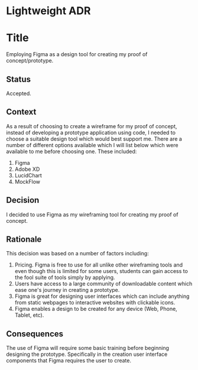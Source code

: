 # Lightweight ADR

# Title
Employing Figma as a design tool for creating my proof of concept/prototype.

## Status
Accepted.

## Context
As a result of choosing to create a wireframe for my proof of concept, instead of developing a prototype application using code, I needed to choose a suitable design tool which would best support me. There are a number of different options available which I will list below which were available to me before choosing one. These included:

1. Figma
2. Adobe XD
3. LucidChart
4. MockFlow

## Decision
I decided to use Figma as my wireframing tool for creating my proof of concept.

## Rationale
This decision was based on a number of factors including:
1. Pricing. Figma is free to use for all unlike other wireframing tools and even though this is limited for some users, students can gain access to the fool suite of tools simply by applying.
2. Users have access to a large community of downloadable content which ease one's journey in creating a prototype.
3. Figma is great for designing user interfaces which can include anything from static webpages to interactive websites with clickable icons.
4. Figma enables a design to be created for any device (Web, Phone, Tablet, etc). 

## Consequences
The use of Figma will require some basic training before beginning designing the prototype. Specifically in the creation user interface components that Figma requires the user to create.
